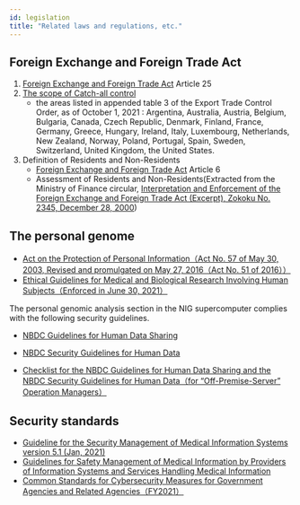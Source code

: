 ```yaml
---
id: legislation
title: "Related laws and regulations, etc."
---
```


## Foreign Exchange and Foreign Trade Act

1. [Foreign Exchange and Foreign Trade Act](https://elaws.e-gov.go.jp/document?lawid=324AC0000000228) Article 25
2. [The scope of Catch-all control](https://www.meti.go.jp/policy/anpo/anpo03.html)
    - the areas listed in appended table 3 of the Export Trade Control Order, as of October 1, 2021 : Argentina, Australia, Austria, Belgium, Bulgaria, Canada, Czech Republic, Denmark, Finland, France, Germany, Greece, Hungary, Ireland, Italy, Luxembourg, Netherlands, New Zealand, Norway, Poland, Portugal, Spain, Sweden, Switzerland, United Kingdom, the United States.
3. Definition of Residents and Non-Residents
    - [Foreign Exchange and Foreign Trade Act](https://elaws.e-gov.go.jp/document?lawid=324AC0000000228)  Article 6
    - Assessment of Residents and Non-Residents(Extracted from the Ministry of Finance circular, [Interpretation and Enforcement of the Foreign Exchange and Foreign Trade Act (Excerpt), Zokoku No. 2345, December 28, 2000](https://www.meti.go.jp/policy/anpo/law_document/tutatu/t02chukai/t02chukai_unyokaishaku.pdf)) 



## The personal genome


- [Act on the Protection of Personal Information（Act No. 57 of May 30, 2003, Revised and promulgated on May 27, 2016（Act No. 51 of 2016））](https://elaws.e-gov.go.jp/document?lawid=415AC0000000057)
- [Ethical Guidelines for Medical and Biological Research Involving Human Subjects（Enforced in June 30, 2021）](https://www.meti.go.jp/press/2020/03/20210323004/20210323004.html)


The personal genomic analysis section in the NIG supercomputer complies with the following security guidelines.

- [NBDC Guidelines for Human Data Sharing ](https://humandbs.biosciencedbc.jp/en/guidelines/data-sharing-guidelines)
- [NBDC Security Guidelines for Human Data](https://humandbs.biosciencedbc.jp/en/guidelines)


-  [Checklist for the NBDC Guidelines for Human Data Sharing and the NBDC Security Guidelines for Human Data（for “Off-Premise-Server” Operation Managers）](/pdf/security_checklist_for_dbcenters_2021706.pdf)


## Security standards


- [Guideline for the Security Management of Medical Information Systems version 5.1 (Jan, 2021)](https://www.mhlw.go.jp/stf/shingi/0000516275.html)
- [Guidelines for Safety Management of Medical Information by Providers of Information Systems and Services Handling Medical Information](https://www.meti.go.jp/policy/mono_info_service/healthcare/teikyoujigyousyagl.html)
- [Common Standards for Cybersecurity Measures for Government Agencies and Related Agencies（FY2021）](https://www.nisc.go.jp/eng/pdf/kijyunr3-en.pdf)
